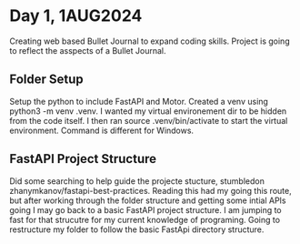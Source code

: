 # Day 1, 1AUG2024
Creating web based Bullet Journal to expand coding skills. Project is going to reflect the asspects of a Bullet Journal.

## Folder Setup
Setup the python to include FastAPI and Motor. Created a venv using python3 -m venv .venv. I wanted my virtual environement dir to be hidden from the code itself. I then ran source .venv/bin/activate to start the virtual environment. Command is different for Windows.

## FastAPI Project Structure
Did some searching to help guide the projecte stucture, stumbledon zhanymkanov/fastapi-best-practices. Reading this had my going this route, but after working through the folder structure and getting some intial APIs going I may go back to a basic FastAPI project structure. I am jumping to fast for that strucutre for my current knowledge of programing. Going to restructure my folder to follow the basic FastApi directory structure.